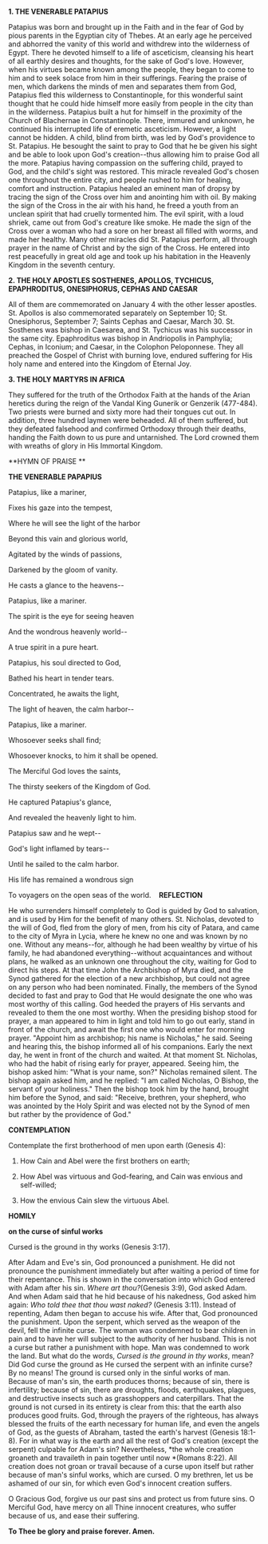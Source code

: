 
**1. THE VENERABLE PATAPIUS**

Patapius was born and brought up in the Faith and in the fear of God by pious parents in the Egyptian city of Thebes. At an early age he perceived and abhorred the vanity of this world and withdrew into the wilderness of Egypt. There he devoted himself to a life of asceticism, cleansing his heart of all earthly desires and thoughts, for the sake of God's love. However, when his virtues became known among the people, they began to come to him and to seek solace from him in their sufferings. Fearing the praise of men, which darkens the minds of men and separates them from God, Patapius fled this wilderness to Constantinople, for this wonderful saint thought that he could hide himself more easily from people in the city than in the wilderness. Patapius built a hut for himself in the proximity of the Church of Blachernae in Constantinople. There, immured and unknown, he continued his interrupted life of eremetic asceticism. However, a light cannot be hidden. A child, blind from birth, was led by God's providence to St. Patapius. He besought the saint to pray to God that he be given his sight and be able to look upon God's creation--thus allowing him to praise God all the more. Patapius having compassion on the suffering child, prayed to God, and the child's sight was restored. This miracle revealed God's chosen one throughout the entire city, and people rushed to him for healing, comfort and instruction. Patapius healed an eminent man of dropsy by tracing the sign of the Cross over him and anointing him with oil. By making the sign of the Cross in the air with his hand, he freed a youth from an unclean spirit that had cruelly tormented him. The evil spirit, with a loud shriek, came out from God's creature like smoke. He made the sign of the Cross over a woman who had a sore on her breast all filled with worms, and made her healthy. Many other miracles did St. Patapius perform, all through prayer in the name of Christ and by the sign of the Cross. He entered into rest peacefully in great old age and took up his habitation in the Heavenly Kingdom in the seventh century.

**2. THE HOLY APOSTLES SOSTHENES, APOLLOS, TYCHICUS, EPAPHRODITUS, ONESIPHORUS, CEPHAS AND CAESAR**

All of them are commemorated on January 4 with the other lesser apostles. St. Apollos is also commemorated separately on September 10; St. Onesiphorus, September 7; Saints Cephas and Caesar, March 30. St. Sosthenes was bishop in Caesarea, and St. Tychicus was his successor in the same city. Epaphroditus was bishop in Andriopolis in Pamphylia; Cephas, in Iconium; and Caesar, in the Colophon Peloponnese. They all preached the Gospel of Christ with burning love, endured suffering for His holy name and entered into the Kingdom of Eternal Joy.

**3. THE HOLY MARTYRS IN AFRICA**

They suffered for the truth of the Orthodox Faith at the hands of the Arian heretics during the reign of the Vandal King Gunerik or Genzerik (477-484). Two priests were burned and sixty more had their tongues cut out. In addition, three hundred laymen were beheaded. All of them suffered, but they defeated falsehood and confirmed Orthodoxy through their deaths, handing the Faith down to us pure and untarnished. The Lord crowned them with wreaths of glory in His Immortal Kingdom.



**HYMN OF PRAISE
**

**THE VENERABLE PAPAPIUS**

Patapius, like a mariner,

Fixes his gaze into the tempest,

Where he will see the light of the harbor

Beyond this vain and glorious world,

Agitated by the winds of passions,

Darkened by the gloom of vanity.

He casts a glance to the heavens--

Patapius, like a mariner.



The spirit is the eye for seeing heaven

And the wondrous heavenly world--

A true spirit in a pure heart.

Patapius, his soul directed to God,

Bathed his heart in tender tears.

Concentrated, he awaits the light,

The light of heaven, the calm harbor--

Patapius, like a mariner.



Whosoever seeks shall find;

Whosoever knocks, to him it shall be opened.

The Merciful God loves the saints,

The thirsty seekers of the Kingdom of God.

He captured Patapius's glance,

And revealed the heavenly light to him.

Patapius saw and he wept--

God's light inflamed by tears--

Until he sailed to the calm harbor.

His life has remained a wondrous sign

To voyagers on the open seas of the world. 
 
**REFLECTION**

He who surrenders himself completely to God is guided by God to salvation, and is used by Him for the benefit of many others. St. Nicholas, devoted to the will of God, fled from the glory of men, from his city of Patara, and came to the city of Myra in Lycia, where he knew no one and was known by no one. Without any means--for, although he had been wealthy by virtue of his family, he had abandoned everything--without acquaintances and without plans, he walked as an unknown one throughout the city, waiting for God to direct his steps. At that time John the Archbishop of Myra died, and the Synod gathered for the election of a new archbishop, but could not agree on any person who had been nominated. Finally, the members of the Synod decided to fast and pray to God that He would designate the one who was most worthy of this calling. God heeded the prayers of His servants and revealed to them the one most worthy. When the presiding bishop stood for prayer, a man appeared to him in light and told him to go out early, stand in front of the church, and await the first one who would enter for morning prayer. "Appoint him as archbishop; his name is Nicholas," he said. Seeing and hearing this, the bishop informed all of his companions. Early the next day, he went in front of the church and waited. At that moment St. Nicholas, who had the habit of rising early for prayer, appeared. Seeing him, the bishop asked him: "What is your name, son?" Nicholas remained silent. The bishop again asked him, and he replied: "I am called Nicholas, O Bishop, the servant of your holiness." Then the bishop took him by the hand, brought him before the Synod, and said: "Receive, brethren, your shepherd, who was anointed by the Holy Spirit and was elected not by the Synod of men but rather by the providence of God."



**CONTEMPLATION**

Contemplate the first brotherhood of men upon earth (Genesis 4):

1.  How Cain and Abel were the first brothers on earth;

1.  How Abel was virtuous and God-fearing, and Cain was envious and self-willed;

1.  How the envious Cain slew the virtuous Abel.



**HOMILY**

**on the curse of sinful works**

Cursed is the ground in thy works (Genesis 3:17).

After Adam and Eve's sin, God pronounced a punishment. He did not pronounce the punishment immediately but after waiting a period of time for their repentance. This is shown in the conversation into which God entered with Adam after his sin. *Where art thou?*(Genesis 3:9), God asked Adam. And when Adam said that he hid because of his nakedness, God asked him again: *Who told thee that thou wast naked?* (Genesis 3:11). Instead of repenting, Adam then began to accuse his wife. After that, God pronounced the punishment. Upon the serpent, which served as the weapon of the devil, fell the infinite curse. The woman was condemned to bear children in pain and to have her will subject to the authority of her husband. This is not a curse but rather a punishment with hope. Man was condemned to work the land. But what do the words, *Cursed is the ground in thy works*, mean? Did God curse the ground as He cursed the serpent with an infinite curse? By no means! The ground is cursed only in the sinful works of man. Because of man's sin, the earth produces thorns; because of sin, there is infertility; because of sin, there are droughts, floods, earthquakes, plagues, and destructive insects such as grasshoppers and caterpillars. That the ground is not cursed in its entirety is clear from this: that the earth also produces good fruits. God, through the prayers of the righteous, has always blessed the fruits of the earth necessary for human life, and even the angels of God, as the guests of Abraham, tasted the earth's harvest (Genesis 18:1-8). For in what way is the earth and all the rest of God's creation (except the serpent) culpable for Adam's sin? Nevertheless, *the whole creation groaneth and travaileth in pain together until now *(Romans 8:22). All creation does not groan or travail because of a curse upon itself but rather because of man's sinful works, which are cursed. O my brethren, let us be ashamed of our sin, for which even God's innocent creation suffers.

O Gracious God, forgive us our past sins and protect us from future sins. O Merciful God, have mercy on all Thine innocent creatures, who suffer because of us, and ease their suffering.

**To Thee be glory and praise forever. Amen.**
